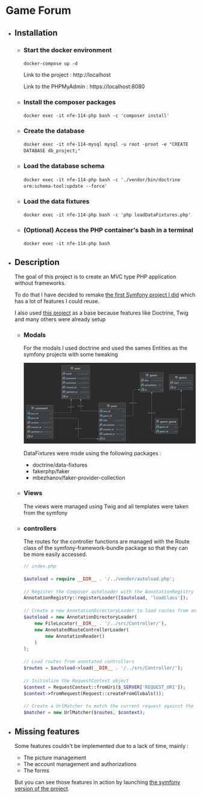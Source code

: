 # Game Forum

  - ## Installation

    - ### Start the docker environment

      `docker-compose up -d`

      Link to the project : http://localhost

      Link to the PHPMyAdmin : https://localhost:8080

    - ### Install the composer packages

      `docker exec -it nfe-114-php bash -c 'composer install'`

    - ### Create the database

      `docker exec -it nfe-114-mysql mysql -u root -proot -e "CREATE DATABASE db_project;"`

    - ### Load the database schema

      `docker exec -it nfe-114-php bash -c './vendor/bin/doctrine orm:schema-tool:update --force'`

    - ### Load the data fixtures

      `docker exec -it nfe-114-php bash -c 'php loadDataFixtures.php'`

    - ### (Optional) Access the PHP container's bash in a terminal

      `docker exec -it nfe-114-php bash`

  - ## Description

    The goal of this project is to create an MVC type PHP application without frameworks.

    To do that I have decided to remake [the first Symfony project I did](https://github.com/Leon-guerineau/projet-symfony) which has a lot of features I could reuse.

    I also used [this project](https://github.com/ld-web/studi-mvc) as a base because features like Doctrine, Twig and many others were already setup

    - ### Modals

      For the modals I used doctrine and used the sames Entities as the symfony projects with some tweaking

      ![Modal](./modal.png)

      DataFixtures were msde using the following packages :
      - doctrine/data-fixtures
      - fakerphp/faker
      - mbezhanov/faker-provider-collection

    - ### Views

      The views were managed using Twig and all templates were taken from the symfony 

    - ### controllers

      The routes for the controller functions are managed with the Route class of the symfony-framework-bundle package so that they can be more easily accessed.

      ```PHP
      // index.php 
      
      $autoload = require __DIR__ . '/../vendor/autoload.php';
      
      // Register the Composer autoloader with the AnnotationRegistry
      AnnotationRegistry::registerLoader([$autoload, 'loadClass']);
      
      // Create a new AnnotationDirectoryLoader to load routes from annotations
      $autoload = new AnnotationDirectoryLoader(
          new FileLocator(__DIR__ . '/../src/Controller/'),
          new AnnotatedRouteControllerLoader(
              new AnnotationReader()
          )
      );
      
      // Load routes from annotated controllers
      $routes = $autoload->load(__DIR__ . '/../src/Controller/');
      
      // Initialize the RequestContext object
      $context = RequestContext::fromUri($_SERVER['REQUEST_URI']);
      $context->fromRequest(Request::createFromGlobals());
      
      // Create a UrlMatcher to match the current request against the loaded routes
      $matcher = new UrlMatcher($routes, $context);
      ```

  - ## Missing features

    Some features couldn't be implemented due to a lack of time, mainly :

    - The picture management
    - The account management and authorizations
    - The forms

    But you can see those features in action by launching [the symfony version of the project](https://github.com/Leon-guerineau/projet-symfony).
